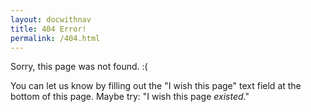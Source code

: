 ```yaml
---
layout: docwithnav
title: 404 Error!
permalink: /404.html
---
```


Sorry, this page was not found. :( 

You can let us know by filling out the "I wish this page" text field at
the bottom of this page. Maybe try: "I wish this page _existed_."